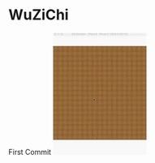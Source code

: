 # WuZiChi
First Commit
![Output sample](https://github.com/Josephliao1991/WuZiChii/raw/master/WuZiChi_gif.gif)
